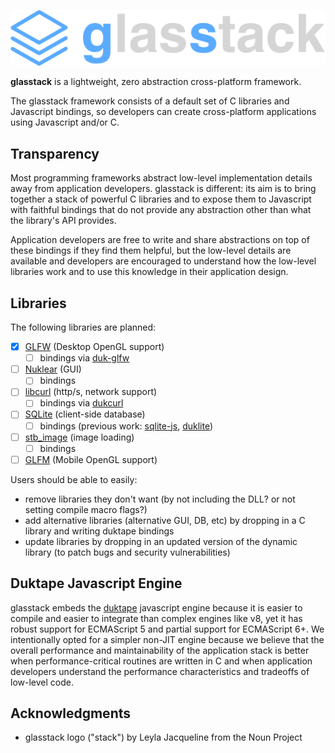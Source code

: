 ![glasstack logo](glasstack-logo.png?raw=true "glasstack")

**glasstack** is a lightweight, zero abstraction cross-platform framework.

The glasstack framework consists of a default set of C libraries and Javascript bindings, so developers can create cross-platform applications using Javascript and/or C.

## Transparency

Most programming frameworks abstract low-level implementation details away from application developers. glasstack is different: its aim is to bring together a stack of powerful C libraries and to expose them to Javascript with faithful bindings that do not provide any abstraction other than what the library's API provides.

Application developers are free to write and share abstractions on top of these bindings if they find them helpful, but the low-level details are available and developers are encouraged to understand how the low-level libraries work and to use this knowledge in their application design.

## Libraries

The following libraries are planned:

* [x] [GLFW](https://www.glfw.org) (Desktop OpenGL support)
  * [ ] bindings via [duk-glfw](https://github.com/lzubiaur/duk-glfw)
* [ ] [Nuklear](https://github.com/vurtun/nuklear) (GUI)
  * [ ] bindings
* [ ] [libcurl](https://curl.haxx.se/libcurl/) (http/s, network support)
  * [ ] bindings via [dukcurl](https://github.com/creationix/dukcurl)
* [ ] [SQLite](https://sqlite.org/index.html) (client-side database)
  * [ ] bindings (previous work: [sqlite-js](https://github.com/abiliojr/sqlite-js), [duklite](https://github.com/fasterthanlime/duklite))
* [ ] [stb_image](https://github.com/nothings/stb) (image loading)
  * [ ] bindings
* [ ] [GLFM](https://github.com/brackeen/glfm) (Mobile OpenGL support)

Users should be able to easily:

* remove libraries they don't want (by not including the DLL? or not setting compile macro flags?)
* add alternative libraries (alternative GUI, DB, etc) by dropping in a C library and writing duktape bindings
* update libraries by dropping in an updated version of the dynamic library (to patch bugs and security vulnerabilities)

## Duktape Javascript Engine

glasstack embeds the [duktape](https://duktape.org) javascript engine because it is easier to compile and easier to integrate than complex engines like v8, yet it has robust support for ECMAScript 5 and partial support for ECMAScript 6+. We intentionally opted for a simpler non-JIT engine because we believe that the overall performance and maintainability of the application stack is better when performance-critical routines are written in C and when application developers understand the performance characteristics and tradeoffs of low-level code.

## Acknowledgments

* glasstack logo ("stack") by Leyla Jacqueline from the Noun Project
